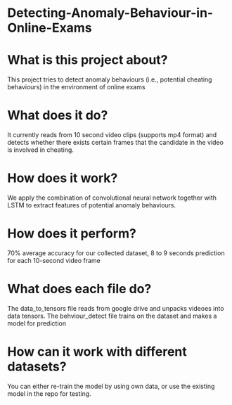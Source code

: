 # Detecting-Anomaly-Behaviour-in-Online-Exams

# What is this project about?
This project tries to detect anomaly behaviours (i.e., potential cheating behaviours) in the environment of online exams

# What does it do?
It currently reads from 10 second video clips (supports mp4 format) and detects whether there exists certain frames that the candidate in the video is involved in cheating.

# How does it work?
We apply the combination of convolutional neural network together with LSTM to extract features of potential anomaly behaviours.

# How does it perform?
70% average accuracy for our collected dataset, 8 to 9 seconds prediction for each 10-second video frame

# What does each file do?
The data_to_tensors file reads from google drive and unpacks videoes into data tensors.
The behviour_detect file trains on the dataset and makes a model for prediction

# How can it work with different datasets?
You can either re-train the model by using own data, or use the existing model in the repo for testing.
